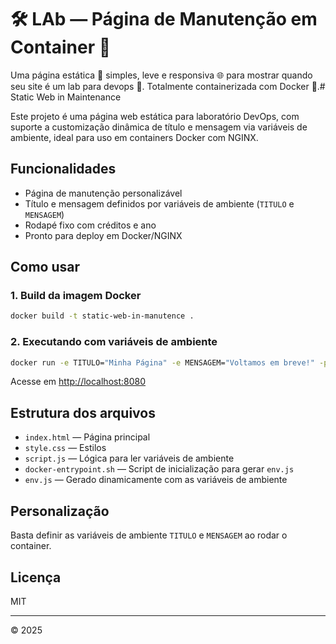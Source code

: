 # 🛠️ LAb — Página de Manutenção em Container 🚧

Uma página estática 🧱 simples, leve e responsiva 🌐 para mostrar quando seu site é um lab para devops 🛑. Totalmente containerizada com Docker 🐳.# Static Web in Maintenance

Este projeto é uma página web estática para laboratório DevOps, com suporte a customização dinâmica de título e mensagem via variáveis de ambiente, ideal para uso em containers Docker com NGINX.

## Funcionalidades

- Página de manutenção personalizável
- Título e mensagem definidos por variáveis de ambiente (`TITULO` e `MENSAGEM`)
- Rodapé fixo com créditos e ano
- Pronto para deploy em Docker/NGINX

## Como usar

### 1. Build da imagem Docker

```sh
docker build -t static-web-in-manutence .
```

### 2. Executando com variáveis de ambiente

```sh
docker run -e TITULO="Minha Página" -e MENSAGEM="Voltamos em breve!" -p 8080:80 static-web-in-manutence
```

Acesse em [http://localhost:8080](http://localhost:8080)

## Estrutura dos arquivos

- `index.html` — Página principal
- `style.css` — Estilos
- `script.js` — Lógica para ler variáveis de ambiente
- `docker-entrypoint.sh` — Script de inicialização para gerar `env.js`
- `env.js` — Gerado dinamicamente com as variáveis de ambiente

## Personalização

Basta definir as variáveis de ambiente `TITULO` e `MENSAGEM` ao rodar o container.

## Licença

MIT

---

© 2025